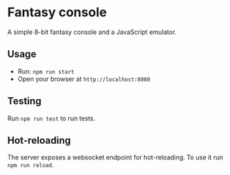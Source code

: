  # Fantasy console

A simple 8-bit fantasy console and a JavaScript emulator.

## Usage

- Run: `npm run start`
- Open your browser at `http://localhost:8080`

## Testing

Run `npm run test` to run tests.

## Hot-reloading

The server exposes a websocket endpoint for hot-reloading. To use it run `npm run reload`.
